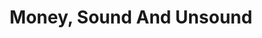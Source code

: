 ---
layout: books
title: Money, Sound And Unsound
subtitle: 
essential: 
categories: ['money']
authors: ['Joseph Salerno']
authors_twitter: ['']
excerpt: .
url: 
amazon_url: https://www.amazon.com/dp/1610166558
---